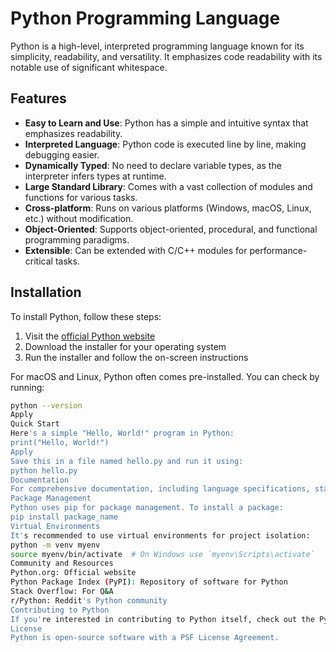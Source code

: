 # Python Programming Language

Python is a high-level, interpreted programming language known for its simplicity, readability, and versatility. It emphasizes code readability with its notable use of significant whitespace.

## Features

- **Easy to Learn and Use**: Python has a simple and intuitive syntax that emphasizes readability.
- **Interpreted Language**: Python code is executed line by line, making debugging easier.
- **Dynamically Typed**: No need to declare variable types, as the interpreter infers types at runtime.
- **Large Standard Library**: Comes with a vast collection of modules and functions for various tasks.
- **Cross-platform**: Runs on various platforms (Windows, macOS, Linux, etc.) without modification.
- **Object-Oriented**: Supports object-oriented, procedural, and functional programming paradigms.
- **Extensible**: Can be extended with C/C++ modules for performance-critical tasks.

## Installation

To install Python, follow these steps:

1. Visit the [official Python website](https://www.python.org/downloads/)
2. Download the installer for your operating system
3. Run the installer and follow the on-screen instructions

For macOS and Linux, Python often comes pre-installed. You can check by running:

```bash
python --version
Apply
Quick Start
Here's a simple "Hello, World!" program in Python:
print("Hello, World!")
Apply
Save this in a file named hello.py and run it using:
python hello.py
Documentation
For comprehensive documentation, including language specifications, standard library reference, and tutorials, visit the official Python documentation.
Package Management
Python uses pip for package management. To install a package:
pip install package_name
Virtual Environments
It's recommended to use virtual environments for project isolation:
python -m venv myenv
source myenv/bin/activate  # On Windows use `myenv\Scripts\activate`
Community and Resources
Python.org: Official website
Python Package Index (PyPI): Repository of software for Python
Stack Overflow: For Q&A
r/Python: Reddit's Python community
Contributing to Python
If you're interested in contributing to Python itself, check out the Python Developer's Guide.
License
Python is open-source software with a PSF License Agreement.
